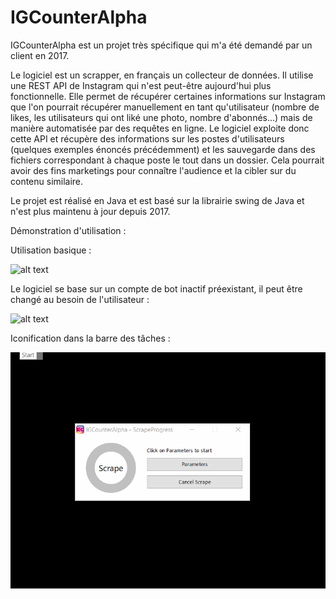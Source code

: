 # IGCounterAlpha

IGCounterAlpha est un projet très spécifique qui m'a été demandé par un client en 2017.

Le logiciel est un scrapper, en français un collecteur de données. Il utilise une REST API de Instagram qui n'est peut-être aujourd'hui plus fonctionnelle.
Elle permet de récupérer certaines informations sur Instagram que l'on pourrait récupérer manuellement en tant qu'utilisateur (nombre de likes, les utilisateurs qui ont liké une photo, nombre d'abonnés...) mais de manière automatisée par des requêtes en ligne.
Le logiciel exploite donc cette API et récupère des informations sur les postes d'utilisateurs (quelques exemples énoncés précédemment) et les sauvegarde dans des fichiers correspondant à chaque poste le tout dans un dossier. Cela pourrait avoir des fins marketings pour connaître l'audience et la cibler sur du contenu similaire.

Le projet est réalisé en Java et est basé sur la librairie swing de Java et n'est plus maintenu à jour depuis 2017.

Démonstration d'utilisation :

Utilisation basique :


  ![alt text](https://github.com/zentsugo/IGCounterAlpha/blob/main/IGC-basic-use.gif)


 Le logiciel se base sur un compte de bot inactif préexistant, il peut être changé au besoin de l'utilisateur :
 
 
  ![alt text](https://github.com/zentsugo/IGCounterAlpha/blob/main/IGC-change-account-and-save-location.gif.gif)
  
  
Iconification dans la barre des tâches :


  ![alt text](https://github.com/zentsugo/IGCounterAlpha/blob/main/IGC-frame.gif)

